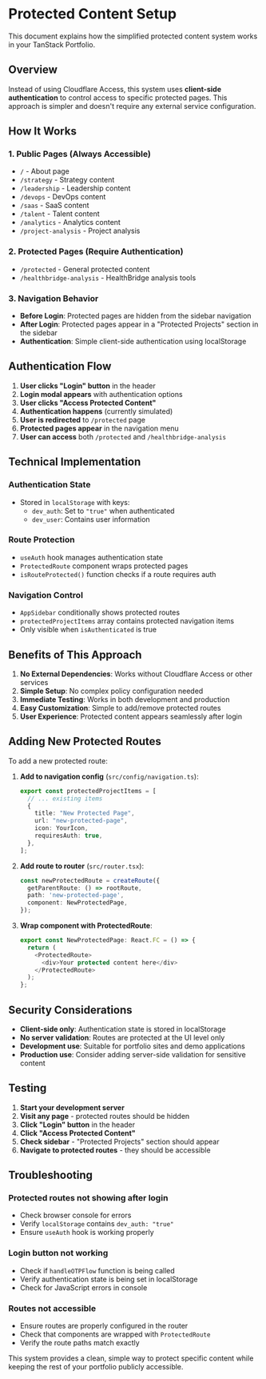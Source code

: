 # Protected Content Setup

This document explains how the simplified protected content system works in your TanStack Portfolio.

## Overview

Instead of using Cloudflare Access, this system uses **client-side authentication** to control access to specific protected pages. This approach is simpler and doesn't require any external service configuration.

## How It Works

### 1. **Public Pages (Always Accessible)**
- `/` - About page
- `/strategy` - Strategy content
- `/leadership` - Leadership content
- `/devops` - DevOps content
- `/saas` - SaaS content
- `/talent` - Talent content
- `/analytics` - Analytics content
- `/project-analysis` - Project analysis

### 2. **Protected Pages (Require Authentication)**
- `/protected` - General protected content
- `/healthbridge-analysis` - HealthBridge analysis tools

### 3. **Navigation Behavior**
- **Before Login**: Protected pages are hidden from the sidebar navigation
- **After Login**: Protected pages appear in a "Protected Projects" section in the sidebar
- **Authentication**: Simple client-side authentication using localStorage

## Authentication Flow

1. **User clicks "Login" button** in the header
2. **Login modal appears** with authentication options
3. **User clicks "Access Protected Content"**
4. **Authentication happens** (currently simulated)
5. **User is redirected** to `/protected` page
6. **Protected pages appear** in the navigation menu
7. **User can access** both `/protected` and `/healthbridge-analysis`

## Technical Implementation

### **Authentication State**
- Stored in `localStorage` with keys:
  - `dev_auth`: Set to `"true"` when authenticated
  - `dev_user`: Contains user information

### **Route Protection**
- `useAuth` hook manages authentication state
- `ProtectedRoute` component wraps protected pages
- `isRouteProtected()` function checks if a route requires auth

### **Navigation Control**
- `AppSidebar` conditionally shows protected routes
- `protectedProjectItems` array contains protected navigation items
- Only visible when `isAuthenticated` is true

## Benefits of This Approach

1. **No External Dependencies**: Works without Cloudflare Access or other services
2. **Simple Setup**: No complex policy configuration needed
3. **Immediate Testing**: Works in both development and production
4. **Easy Customization**: Simple to add/remove protected routes
5. **User Experience**: Protected content appears seamlessly after login

## Adding New Protected Routes

To add a new protected route:

1. **Add to navigation config** (`src/config/navigation.ts`):
   ```typescript
   export const protectedProjectItems = [
     // ... existing items
     {
       title: "New Protected Page",
       url: "new-protected-page",
       icon: YourIcon,
       requiresAuth: true,
     },
   ];
   ```

2. **Add route to router** (`src/router.tsx`):
   ```typescript
   const newProtectedRoute = createRoute({
     getParentRoute: () => rootRoute,
     path: 'new-protected-page',
     component: NewProtectedPage,
   });
   ```

3. **Wrap component with ProtectedRoute**:
   ```typescript
   export const NewProtectedPage: React.FC = () => {
     return (
       <ProtectedRoute>
         <div>Your protected content here</div>
       </ProtectedRoute>
     );
   };
   ```

## Security Considerations

- **Client-side only**: Authentication state is stored in localStorage
- **No server validation**: Routes are protected at the UI level only
- **Development use**: Suitable for portfolio sites and demo applications
- **Production use**: Consider adding server-side validation for sensitive content

## Testing

1. **Start your development server**
2. **Visit any page** - protected routes should be hidden
3. **Click "Login" button** in the header
4. **Click "Access Protected Content"**
5. **Check sidebar** - "Protected Projects" section should appear
6. **Navigate to protected routes** - they should be accessible

## Troubleshooting

### **Protected routes not showing after login**
- Check browser console for errors
- Verify `localStorage` contains `dev_auth: "true"`
- Ensure `useAuth` hook is working properly

### **Login button not working**
- Check if `handleOTPFlow` function is being called
- Verify authentication state is being set in localStorage
- Check for JavaScript errors in console

### **Routes not accessible**
- Ensure routes are properly configured in the router
- Check that components are wrapped with `ProtectedRoute`
- Verify the route paths match exactly

This system provides a clean, simple way to protect specific content while keeping the rest of your portfolio publicly accessible.

